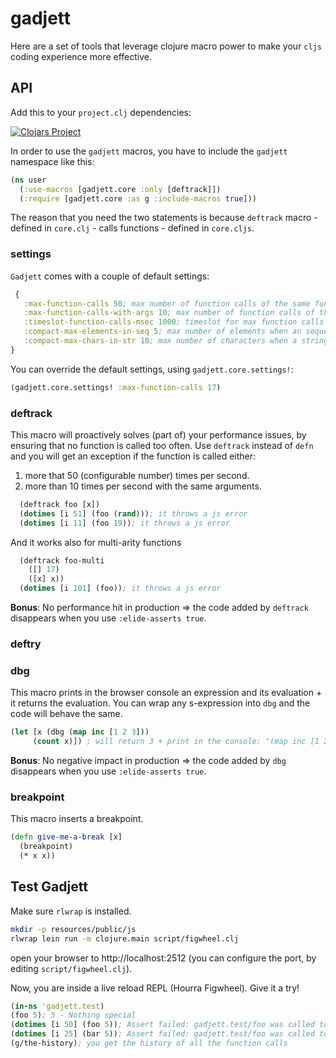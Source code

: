 # gadjett

Here are a set of tools that leverage clojure macro power to make your `cljs` coding experience more effective.

## API
Add this to your `project.clj` dependencies:

[![Clojars Project](https://img.shields.io/clojars/v/viebel/gadjett.svg)](https://clojars.org/viebel/gadjett)

In order to use the `gadjett` macros, you have to include the `gadjett` namespace like this:

```clojure
(ns user
  (:use-macros [gadjett.core :only [deftrack]])
  (:require [gadjett.core :as g :include-macros true]))
```

The reason that you need the two statements is because `deftrack` macro - defined in `core.clj` - calls functions - defined in `core.cljs`.

### settings

`Gadjett` comes with a couple of default settings:
```clojure
 {
   :max-function-calls 50; max number of function calls of the same function in a timeslot defined by :timeslot-function-calls-msec
   :max-function-calls-with-args 10; max number of function calls of the same function with the same arguments, in a timeslot defined by :timeslot-function-calls-msec
   :timeslot-function-calls-msec 1000; timeslot for max function calls
   :compact-max-elements-in-seq 5; max number of elements when an sequence is compacted
   :compact-max-chars-in-str 10; max number of characters when a string is compacted
}
```

You can override the default settings, using `gadjett.core.settings!`:

```clojure
(gadjett.core.settings! :max-function-calls 17)
```
### deftrack
This macro will proactively solves (part of) your performance issues, by ensuring that no function is called too often.
Use `deftrack` instead of `defn` and you will get an exception if the function is called either:

1. more that 50 (configurable number) times per second.
2. more than 10 times per second with the same arguments.

```clojure
  (deftrack foo [x])
  (dotimes [i 51] (foo (rand))); it throws a js error
  (dotimes [i 11] (foo 19)); it throws a js error
```

And it works also for multi-arity functions


```clojure
  (deftrack foo-multi
    ([] 17)
    ([x] x))
  (dotimes [i 101] (foo)); it throws a js error
```

**Bonus**: No performance hit in production => the code added by `deftrack` disappears when you use `:elide-asserts true`.

### deftry

### dbg
This macro prints in the browser console an expression and its evaluation + it returns the evaluation. 
You can wrap any s-expression into `dbg` and the code will behave the same.

```clojure
(let [x (dbg (map inc [1 2 3]))
     (count x)]) ; will return 3 + print in the console: "(map inc [1 2 3]): (2 3 4)"
```

**Bonus**: No negative impact in production => the code added by `dbg` disappears when you use `:elide-asserts true`.
### breakpoint
This macro inserts a breakpoint. 

```clojure
(defn give-me-a-break [x]
  (breakpoint)
  (* x x))
```

## Test Gadjett

Make sure `rlwrap` is installed.
```bash
mkdir -p resources/public/js
rlwrap lein run -m clojure.main script/figwheel.clj
```
open your browser to http://localhost:2512 (you can configure the port, by editing `script/figwheel.clj`).

Now, you are inside a live reload REPL (Hourra Figwheel).
Give it a try!
```clojure
(in-ns 'gadjett.test)
(foo 5); 5 - Nothing special
(dotimes [i 50] (foo 5)); Assert failed: gadjett.test/foo was called too much: 50 times over the last 1000 msec.
(dotimes [i 25] (bar 5)); Assert failed: gadjett.test/foo was called too much: 50 times over the last 1000 msec.
(g/the-history); you get the history of all the function calls
```
